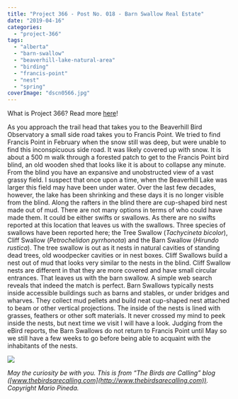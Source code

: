 ```yaml
---
title: "Project 366 - Post No. 018 - Barn Swallow Real Estate"
date: "2019-04-16"
categories: 
  - "project-366"
tags: 
  - "alberta"
  - "barn-swallow"
  - "beaverhill-lake-natural-area"
  - "birding"
  - "francis-point"
  - "nest"
  - "spring"
coverImage: "dscn0566.jpg"
---
```


What is Project 366? Read more [here](https://thebirdsarecalling.com/2019/03/29/project-366/)!

As you approach the trail head that takes you to the Beaverhill Bird Observatory a small side road takes you to Francis Point. We tried to find Francis Point in February when the snow still was deep, but were unable to find this inconspicuous side road. It was likely covered up with snow. It is about a 500 m walk through a forested patch to get to the Francis Point bird blind, an old wooden shed that looks like it is about to collapse any minute. From the blind you have an expansive and unobstructed view of a vast grassy field. I suspect that once upon a time, when the Beaverhill Lake was larger this field may have been under water. Over the last few decades, however, the lake has been shrinking and these days it is no longer visible from the blind. Along the rafters in the blind there are cup-shaped bird nest made out of mud. There are not many options in terms of who could have made them. It could be either swifts or swallows. As there are no swifts reported at this location that leaves us with the swallows. Three species of swallows have been reported here; the Tree Swallow (_Tachycineta bicolor_), Cliff Swallow (_Petrochelidon pyrrhonota_) and the Barn Swallow (_Hirundo rustica_). The tree swallow is out as it nests in natural cavities of standing dead trees, old woodpecker cavities or in nest boxes. Cliff Swallows build a nest out of mud that looks very similar to the nests in the blind. Cliff Swallow nests are different in that they are more covered and have small circular entrances. That leaves us with the barn swallow. A simple web search reveals that indeed the match is perfect. Barn Swallows typically nests inside accessible buildings such as barns and stables, or under bridges and wharves. They collect mud pellets and build neat cup-shaped nest attached to beam or other vertical projections. The inside of the nests is lined with grasses, feathers or other soft materials. It never crossed my mind to peek inside the nests, but next time we visit I will have a look. Judging from the eBird reports, the Barn Swallows do not return to Francis Point until May so we still have a few weeks to go before being able to acquaint with the inhabitants of the nests.

![](images/dscn0566.jpg)

_May the curiosity be with you. This is from “The Birds are Calling” blog ([www.thebirdsarecalling.com](http://www.thebirdsarecalling.com)). Copyright Mario Pineda._
